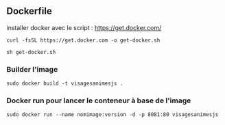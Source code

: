 ## Dockerfile
installer docker avec le script : https://get.docker.com/

```curl -fsSL https://get.docker.com -o get-docker.sh```

```sh get-docker.sh```

### Builder l'image
```
sudo docker build -t visagesanimesjs .
```
### Docker run pour lancer le conteneur à base de l'image

```sudo docker run --name nomimage:version -d -p 8081:80 visagesanimesjs```
